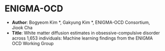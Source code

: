 # ENIGMA-OCD
- **Author**: Bogyeom Kim *, Gakyung Kim *, ENIGMA-OCD Consortium, Jiook Cha
- **Title**: White matter diffusion estimates in obsessive-compulsive disorder across 1,653 individuals: Machine learning findings from the ENIGMA OCD Working Group
